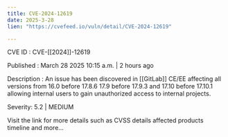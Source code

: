 ```yaml
---
title: CVE-2024-12619
date: 2025-3-28
lien: "https://cvefeed.io/vuln/detail/CVE-2024-12619"

---
```


CVE ID : CVE-[[2024]]-12619

Published :  March 28
2025
10:15 a.m. | 2 hours ago

Description : An issue has been discovered in [[GitLab]] CE/EE affecting all versions from 16.0 before 17.8.6
17.9 before 17.9.3
and 17.10 before 17.10.1
allowing internal users to gain unauthorized access to internal projects.

Severity: 5.2 | MEDIUM

Visit the link for more details
such as CVSS details
affected products
timeline
and more...
